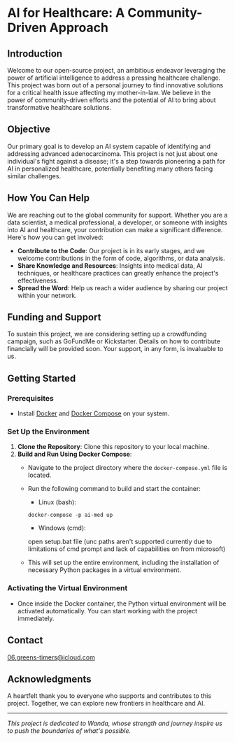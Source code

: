 # AI for Healthcare: A Community-Driven Approach

## Introduction
Welcome to our open-source project, an ambitious endeavor leveraging the power of artificial intelligence to address a pressing healthcare challenge. This project was born out of a personal journey to find innovative solutions for a critical health issue affecting my mother-in-law. We believe in the power of community-driven efforts and the potential of AI to bring about transformative healthcare solutions.

## Objective
Our primary goal is to develop an AI system capable of identifying and addressing advanced adenocarcinoma. This project is not just about one individual's fight against a disease; it's a step towards pioneering a path for AI in personalized healthcare, potentially benefiting many others facing similar challenges.

## How You Can Help
We are reaching out to the global community for support. Whether you are a data scientist, a medical professional, a developer, or someone with insights into AI and healthcare, your contribution can make a significant difference. Here's how you can get involved:
- **Contribute to the Code**: Our project is in its early stages, and we welcome contributions in the form of code, algorithms, or data analysis.
- **Share Knowledge and Resources**: Insights into medical data, AI techniques, or healthcare practices can greatly enhance the project's effectiveness.
- **Spread the Word**: Help us reach a wider audience by sharing our project within your network.

## Funding and Support
To sustain this project, we are considering setting up a crowdfunding campaign, such as GoFundMe or Kickstarter. Details on how to contribute financially will be provided soon. Your support, in any form, is invaluable to us.

## Getting Started

### Prerequisites
- Install [Docker](https://www.docker.com/get-started) and [Docker Compose](https://docs.docker.com/compose/install/) on your system.

### Set Up the Environment
1. **Clone the Repository**: Clone this repository to your local machine.
2. **Build and Run Using Docker Compose**:
   - Navigate to the project directory where the `docker-compose.yml` file is located.
   - Run the following command to build and start the container:
   		- Linux (bash):
		```
   		docker-compose -p ai-med up
   		```
   		- Windows (cmd):

   		open setup.bat file (unc paths aren't supported currently due to limitations of cmd prompt and lack of capabilities on from microsoft)

   - This will set up the entire environment, including the installation of necessary Python packages in a virtual environment.

### Activating the Virtual Environment
- Once inside the Docker container, the Python virtual environment will be activated automatically. You can start working with the project immediately.

## Contact
06.greens-timers@icloud.com

## Acknowledgments
A heartfelt thank you to everyone who supports and contributes to this project. Together, we can explore new frontiers in healthcare and AI.

---

*This project is dedicated to Wanda, whose strength and journey inspire us to push the boundaries of what's possible.*
